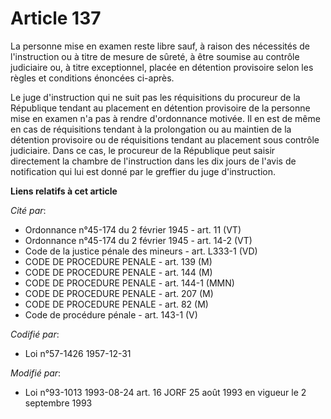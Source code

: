 # Article 137

La personne mise en examen reste libre sauf, à raison des nécessités de l'instruction ou à titre de mesure de sûreté, à être
soumise au contrôle judiciaire ou, à titre exceptionnel, placée en détention provisoire selon les règles et conditions
énoncées ci-après.

Le juge d'instruction qui ne suit pas les réquisitions du procureur de la République tendant au placement en détention
provisoire de la personne mise en examen n'a pas à rendre d'ordonnance motivée. Il en est de même en cas de réquisitions
tendant à la prolongation ou au maintien de la détention provisoire ou de réquisitions tendant au placement sous contrôle
judiciaire. Dans ce cas, le procureur de la République peut saisir directement la chambre de l'instruction dans les dix jours
de l'avis de notification qui lui est donné par le greffier du juge d'instruction.

**Liens relatifs à cet article**

_Cité par_:

  - Ordonnance n°45-174 du 2 février 1945 - art. 11 (VT)
  - Ordonnance n°45-174 du 2 février 1945 - art. 14-2 (VT)
  - Code de la justice pénale des mineurs - art. L333-1 (VD)
  - CODE DE PROCEDURE PENALE - art. 139 (M)
  - CODE DE PROCEDURE PENALE - art. 144 (M)
  - CODE DE PROCEDURE PENALE - art. 144-1 (MMN)
  - CODE DE PROCEDURE PENALE - art. 207 (M)
  - CODE DE PROCEDURE PENALE - art. 82 (M)
  - Code de procédure pénale - art. 143-1 (V)

_Codifié par_:

  - Loi n°57-1426 1957-12-31

_Modifié par_:

  - Loi n°93-1013 1993-08-24 art. 16 JORF 25 août 1993 en vigueur le 2 septembre 1993
